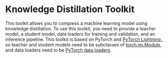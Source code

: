# Knowledge Distillation Toolkit

This toolkit allows you to compress a machine learning model using knowledge distillation. To use this toolkit, you need to provide a teacher model, a student model, data loaders for training and validation, and an inference pipeline. This toolkit is based on PyTorch and [PyTorch Lightning
](https://github.com/PyTorchLightning/pytorch-lightning), so teacher and student models need to be subclasses of [torch.nn.Module](https://pytorch.org/docs/stable/generated/torch.nn.Module.html), and data loaders need to be [PyTorch data loaders](https://pytorch.org/docs/stable/data.html).
